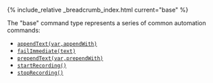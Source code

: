 {% include_relative _breadcrumb_index.html current="base" %}

The "base" command type represents a series of common automation commands:

- [`appendText(var,appendWith)`](appendText(var,appendWith).html)
- [`failImmediate(text)`](failImmediate(text).html)
- [`prependText(var,prependWith)`](prependText(var,prependWith).html)
- [`startRecording()`](startRecording().html)
- [`stopRecording()`](stopRecording().html)
